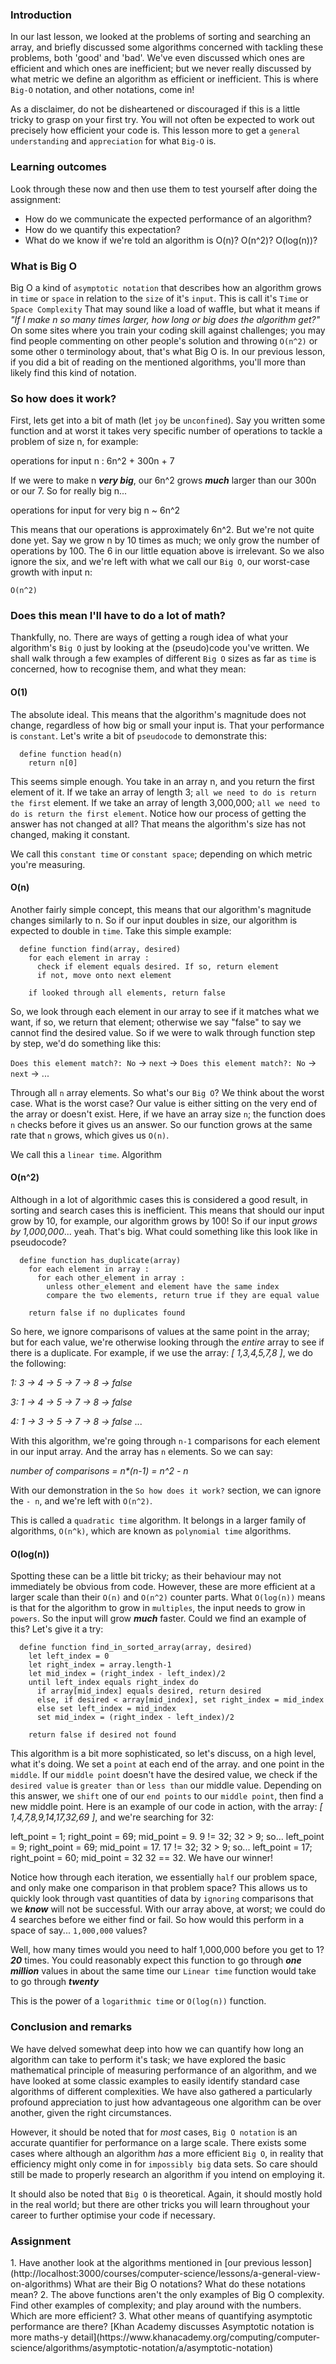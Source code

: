 ### Introduction

In our last lesson, we looked at the problems of sorting and searching an array, and briefly discussed some algorithms concerned with tackling these problems, both 'good' and 'bad'. We've even discussed which ones are efficient and which ones are inefficient; but we never really discussed by what metric we define an algorithm as efficient or inefficient. This is where `Big-O` notation, and other notations, come in!

As a disclaimer, do not be disheartened or discouraged if this is a little tricky to grasp on your first try. You will not often be expected to work out precisely how efficient your code is. This lesson more to get a `general understanding` and `appreciation` for what `Big-O` is.

### Learning outcomes
Look through these now and then use them to test yourself after doing the assignment:

* How do we communicate the expected performance of an algorithm?
* How do we quantify this expectation?
* What do we know if we're told an algorithm is O(n)? O(n^2)? O(log(n))?

### What is Big O

Big O a kind of `asymptotic notation` that describes how an algorithm grows in `time` or `space` in relation to the `size` of it's `input`. This is call it's `Time` or `Space Complexity` That may sound like a load of waffle, but what it means if *"If I make n so many times larger, how long or big does the algorithm get?"* On some sites where you train your coding skill against challenges; you may find people commenting on other people's solution and throwing `O(n^2)` or some other `O` terminology about, that's what Big O is. In our previous lesson, if you did a bit of reading on the mentioned algorithms, you'll more than likely find this kind of notation. 


### So how does it work?

First, lets get into a bit of math (let `joy` be `unconfined`). Say you written some function and at worst it takes very specific number of operations to tackle a problem of size n, for example:

operations for input n : 6n^2 + 300n + 7

If we were to make n ***very big***, our 6n^2 grows ***much*** larger than our 300n or our 7. So for really big n...

operations for input for very big n ~ 6n^2

This means that our operations is approximately 6n^2. But we're not quite done yet. Say we grow n by 10 times as much; we only grow the number of operations by 100. The 6 in our little equation above is irrelevant. So we also ignore the six, and we're left with what we call our `Big O`, our worst-case growth with input n:

`O(n^2)`

### Does this mean I'll have to do a lot of math?

Thankfully, no. There are ways of getting a rough idea of what your algorithm's `Big O` just by looking at the (pseudo)code you've written. We shall walk through a few examples of different `Big O` sizes as far as `time` is concerned, how to recognise them, and what they mean:

#### O(1)

The absolute ideal. This means that the algorithm's magnitude does not change, regardless of how big or small your input is. That your performance is `constant`. Let's write a bit of `pseudocode` to demonstrate this:

~~~
  define function head(n)
    return n[0]
~~~

This seems simple enough. You take in an array n, and you return the first element of it. If we take an array of length 3; `all we need to do is return the first` element. If we take an array of length 3,000,000; `all we need to do is return the first element`. Notice how our process of getting the answer has not changed at all? That means the algorithm's size has not changed, making it constant.

We call this `constant time` or `constant space`; depending on which metric you're measuring.

#### O(n)

Another fairly simple concept, this means that our algorithm's magnitude changes similarly to n. So if our input doubles in size, our algorithm is expected to double in `time`. Take this simple example:

~~~
  define function find(array, desired)
    for each element in array :
      check if element equals desired. If so, return element
      if not, move onto next element

    if looked through all elements, return false    
~~~

So, we look through each element in our array to see if it matches what we want, if so, we return that element; otherwise we say "false" to say we cannot find the desired value. So if we were to walk through function step by step, we'd do something like this:

`Does this element match?: No` -> `next` -> `Does this element match?: No` -> `next` -> ...

Through all `n` array elements. So what's our `Big O`? We think about the worst case. What is the worst case? Our value is either sitting on the very end of the array or doesn't exist. Here, if we have an array size `n`; the function does `n` checks before it gives us an answer. So our function grows at the same rate that `n` grows, which gives us `O(n)`.

We call this a `linear time`. Algorithm

#### O(n^2)

Although in a lot of algorithmic cases this is considered a good result, in sorting and search cases this is inefficient. This means that should our input grow by 10, for example, our algorithm grows by 100! So if our input *grows by 1,000,000*... yeah. That's big. What could something like this look like in pseudocode?

~~~
  define function has_duplicate(array)
    for each element in array :
      for each other_element in array :
        unless other_element and element have the same index
        compare the two elements, return true if they are equal value

    return false if no duplicates found
~~~

So here, we ignore comparisons of values at the same point in the array; but for each value, we're otherwise looking through the *entire* array to see if there is a duplicate. For example, if we use the array: *[ 1,3,4,5,7,8 ]*, we do the following:

*1: 3 -> 4 -> 5 -> 7 -> 8 -> false*

*3: 1 -> 4 -> 5 -> 7 -> 8 -> false*

*4: 1 -> 3 -> 5 -> 7 -> 8 -> false*
...

With this algorithm, we're going through `n-1` comparisons for each element in our input array. And the array has `n` elements. So we can say:

*number of comparisons = n\*(n-1) = n^2 - n*

With our demonstration in the `So how does it work?` section, we can ignore the `- n`, and we're left with `O(n^2)`.

This is called a `quadratic time` algorithm. It belongs in a larger family of algorithms, `O(n^k)`, which are known as `polynomial time` algorithms.

#### O(log(n))

Spotting these can be a little bit tricky; as their behaviour may not immediately be obvious from code. However, these are more efficient at a larger scale than their `O(n)` and `O(n^2)` counter parts. What `O(log(n))` means is that for the algorithm to grow in `multiples`, the input needs to grow in `powers`. So the input will grow ***much*** faster. Could we find an example of this? Let's give it a try:

~~~
  define function find_in_sorted_array(array, desired)
    let left_index = 0
    let right_index = array.length-1
    let mid_index = (right_index - left_index)/2
    until left_index equals right_index do
      if array[mid_index] equals desired, return desired
      else, if desired < array[mid_index], set right_index = mid_index
      else set left_index = mid_index
      set mid_index = (right_index - left_index)/2
    
    return false if desired not found
~~~

This algorithm is a bit more sophisticated, so let's discuss, on a high level, what it's doing. We set a `point` at each end of the array. and one point in the `middle`. If our `middle point` doesn't have the desired value, we check if the `desired value` is `greater than` or `less than` our middle value. Depending on this answer, we `shift` one of our `end points` to our `middle point`, then find a new middle point. Here is an example of our code in action, with the array: *[ 1,4,7,8,9,14,17,32,69 ]*, and we're searching for 32:

left_point = 1; right_point = 69; mid_point = 9.
9 != 32; 32 > 9; so...
left_point = 9; right_point = 69; mid_point = 17.
17 != 32; 32 > 9; so...
left_point = 17; right_point = 60; mid_point = 32
32 == 32. We have our winner!

Notice how through each iteration, we essentially `half` our problem space, and only make one comparison in that problem space? This allows us to quickly look through vast quantities of data by `ignoring` comparisons that we ***know*** will not be successful. With our array above, at worst; we could do 4 searches before we either find or fail. So how would this perform in a space of say... `1,000,000` values?

Well, how many times would you need to half 1,000,000 before you get to 1? ***20*** times. You could reasonably expect this function to go through ***one million*** values in about the same time our `Linear time` function would take to go through ***twenty***

This is the power of a `logarithmic time` or `O(log(n))` function.

### Conclusion and remarks

We have delved somewhat deep into how we can quantify how long an algorithm can take to perform it's task; we have explored the basic mathematical principle of measuring performance of an algorithm, and we have looked at some classic examples to easily identify standard case algorithms of different complexities. We have also gathered a particularly profound appreciation to just how advantageous one algorithm can be over another, given the right circumstances.

However, it should be noted that for *most* cases, `Big O notation` is an accurate quantifier for performance on a large scale. There exists some cases where although an algorithm *has* a more efficient `Big O`, in reality that efficiency might only come in for `impossibly big` data sets. So care should still be made to properly research an algorithm if you intend on employing it.

It should also be noted that `Big O` is theoretical. Again, it should mostly hold in the real world; but there are other tricks you will learn throughout your career to further optimise your code if necessary.

### Assignment

<div class="lesson-content__panel" markdown="1">
  1. Have another look at the algorithms mentioned in [our previous lesson](http://localhost:3000/courses/computer-science/lessons/a-general-view-on-algorithms) What are their Big O notations? What do these notations mean?
  2. The above functions aren't the only examples of Big O complexity. Find other examples of complexity; and play around with the numbers. Which are more efficient?
  3. What other means of quantifying asymptotic performance are there? [Khan Academy discusses Asymptotic notation is more maths-y detail](https://www.khanacademy.org/computing/computer-science/algorithms/asymptotic-notation/a/asymptotic-notation)
</div>